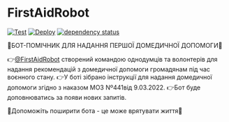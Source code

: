 # FirstAidRobot

[![Test](https://github.com/anstadnik/FirstAidBot/actions/workflows/CI.yml/badge.svg)](https://github.com/anstadnik/FirstAidBot/actions/workflows/CI.yml)
[![Deploy](https://github.com/anstadnik/FirstAidBot/actions/workflows/CD.yml/badge.svg)](https://github.com/anstadnik/FirstAidBot/actions/workflows/CD.yml)
[![dependency status](https://deps.rs/repo/github/anstadnik/FirstAidBot/status.svg)](https://deps.rs/repo/github/anstadnik/FirstAidBot)

🔺БОТ-ПОМІЧНИК ДЛЯ НАДАННЯ ПЕРШОЇ ДОМЕДИЧНОЇ ДОПОМОГИ🔻

👉[@FirstAidRobot](https://t.me/FirstAidRobot) створений командою однодумців та волонтерів для надання рекомендацій з домедичної допомоги громадянам під час воєнного стану.
👉У боті зібрано інструкції для надання домедичної допомоги згідно з наказом МОЗ Nº441від 9.03.2022.
👉Бот буде доповнюватись за появи нових запитів.

🙏Допоможіть поширити бота - це може врятувати життя🙏
